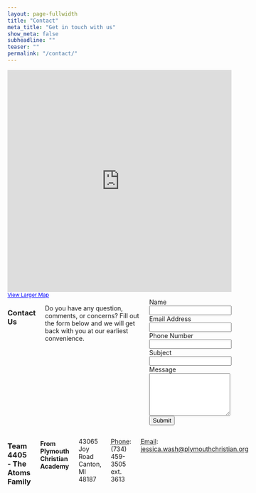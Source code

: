 ```yaml
---
layout: page-fullwidth
title: "Contact"
meta_title: "Get in touch with us"
show_meta: false
subheadline: ""
teaser: ""
permalink: "/contact/"
---
```


  <iframe width="100%" height="500" frameborder="0" scrolling="no" marginheight="0" marginwidth="0" src="https://maps.google.com/maps?f=q&amp;source=s_q&amp;hl=en&amp;geocode=&amp;q=43065+Joy+Rd,+Plymouth,+MI+48170&amp;sll=42.351545,-83.465949&amp;sspn=0.01221,0.022724&amp;gl=us&amp;ie=UTF8&amp;hq=&amp;hnear=43065+Joy+Rd,+Plymouth,+Wayne,+Michigan+48170&amp;t=m&amp;z=14&amp;ll=42.351545,-83.465949&amp;output=embed"></iframe><br /><small><a href="https://maps.google.com/maps?f=q&amp;source=embed&amp;hl=en&amp;geocode=&amp;q=43065+Joy+Rd,+Plymouth,+MI+48170&amp;sll=42.351545,-83.465949&amp;sspn=0.01221,0.022724&amp;gl=us&amp;ie=UTF8&amp;hq=&amp;hnear=43065+Joy+Rd,+Plymouth,+Wayne,+Michigan+48170&amp;t=m&amp;z=14&amp;ll=42.351545,-83.465949" style="color:#0000FF;text-align:left">View Larger Map</a></small>

<div class="row">
	<div class="medium-7 columns t30">
<h3>Contact Us</h3>
<p>Do you have any question, comments, or concerns? Fill out the form below and we will get back with you at our earliest convenience.</p>

<form action="http://formspree.io/gmatson@live.com">
	<div class="row">
	  <div class="form-group col-lg-4">
		<label for="input1">Name</label>
		<input type="text" name="contact_name" class="form-control" id="input1">
	  </div>
	  <div class="form-group col-lg-4">
		<label for="input2">Email Address</label>
		<input type="email" name="contact_email" class="form-control" id="input2">
	  </div>
	  <div class="form-group col-lg-4">
		<label for="input3">Phone Number</label>
		<input type="phone" name="contact_phone" class="form-control" id="input3">
	  </div>
	  <div class="clearfix"></div>
	  <div class="form-group col-lg-12">
		<label for="input5">Subject</label>
		<input type="text" name="contact_subject" class="form-control" id="input5">
		</div>
	  <div class="form-group col-lg-12">
		<label for="input4">Message</label>
		<textarea name="contact_message" class="form-control" rows="6" id="input4"></textarea>
	  </div>
	  <div class="form-group col-lg-12">
		<input type="hidden" name="save" value="contact">
		<button type="submit" class="btn btn-primary">Submit</button>
	  </div>
  </div>
</form>
</div>
<div class="medium-5 columns t30">
<h3>Team 4405 - The Atoms Family</h3>
 <h4>From Plymouth Christian Academy</h4>
  <p>
	43065 Joy Road<br>
	Canton, MI 48187<br>
  </p>
  <p><i class="fa fa-phone"></i> <abbr title="Phone">Phone</abbr>: (734) 459-3505 ext. 3613</p>
  <p><i class="fa fa-envelope-o"></i> <abbr title="Email">Email</abbr>: <a href="mailto:jessica.wash@plymouthchristian.org">jessica.wash@plymouthchristian.org</a></p>
  </div>
  </div>